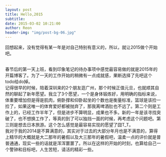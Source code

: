 ```yaml
---
layout: post  
title: Hello,2015  
subtitle: 
date: 2015-03-02 10:21:00
author: Reon
header-img: "img/post-bg-06.jpg"
---
```

回想起来，没有觉得有某一年是对自己特别有意义的，所以，就让2015做个开始吧。  
<!--more-->  
<br />
春节后的第一天上班，看到印象笔记的待办事项中感觉最容易做的就是2015年的开篇博客了。为了一天的工作开始的稍微有一点成就感，果断选择了先吧这个todo给do掉。  
<br />
记得很早的时候，陪着深圳来的2个朋友逛广州，那个时候正值元旦，也就顺其自然的聊起了新年愿望。我立了3个愿望，一个是身体锻炼好，用明确的指标来说，体重要增加但是得是肌肉，俯卧撑和仰卧起坐的个数也是衡量标准，篮球是该捡一捡了，如果这唯一的体育爱好都被抛弃了，那我离啤酒肚也不远了。第二个则是工作上的，已经工作半年了，但是进步不算明显，成果也不多。新的一年是该寻找突破了，也不想换工作了，等真的到了可以独挡一面的时候，再考虑这个问题吧。第三则是想去日本旅游。这个怎么感觉是最容易实现的愿望了囧T_T。  
<br />
我对于我的2014是不算满意的，其实对于过去的大部分年月也是不满意的，算得上精华的大概就是大二那年的暑假以及大三那年的暑假吧，温柔一点的评价就是普普通通，现实一些的话就是浑浑噩噩了。所以在这样的开始的时刻，也算给自己一个警钟和目标吧，人生苦短，请活的精彩一些。
